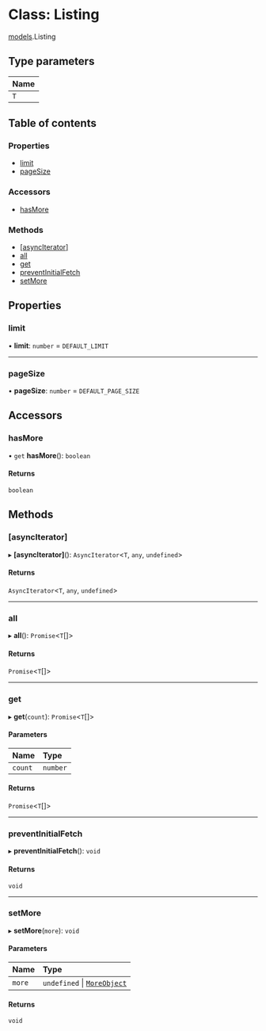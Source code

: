# Class: Listing<T>

[models](../modules/models.md).Listing

## Type parameters

| Name |
| :--- |
| `T`  |

## Table of contents

### Properties

- [limit](models.Listing.md#limit)
- [pageSize](models.Listing.md#pagesize)

### Accessors

- [hasMore](models.Listing.md#hasmore)

### Methods

- [[asyncIterator]](models.Listing.md#[asynciterator])
- [all](models.Listing.md#all)
- [get](models.Listing.md#get)
- [preventInitialFetch](models.Listing.md#preventinitialfetch)
- [setMore](models.Listing.md#setmore)

## Properties

### <a id="limit" name="limit"></a> limit

• **limit**: `number` = `DEFAULT_LIMIT`

---

### <a id="pagesize" name="pagesize"></a> pageSize

• **pageSize**: `number` = `DEFAULT_PAGE_SIZE`

## Accessors

### <a id="hasmore" name="hasmore"></a> hasMore

• `get` **hasMore**(): `boolean`

#### Returns

`boolean`

## Methods

### <a id="[asynciterator]" name="[asynciterator]"></a> [asyncIterator]

▸ **[asyncIterator]**(): `AsyncIterator`\<`T`, `any`, `undefined`\>

#### Returns

`AsyncIterator`\<`T`, `any`, `undefined`\>

---

### <a id="all" name="all"></a> all

▸ **all**(): `Promise`\<`T`[]\>

#### Returns

`Promise`\<`T`[]\>

---

### <a id="get" name="get"></a> get

▸ **get**(`count`): `Promise`\<`T`[]\>

#### Parameters

| Name    | Type     |
| :------ | :------- |
| `count` | `number` |

#### Returns

`Promise`\<`T`[]\>

---

### <a id="preventinitialfetch" name="preventinitialfetch"></a> preventInitialFetch

▸ **preventInitialFetch**(): `void`

#### Returns

`void`

---

### <a id="setmore" name="setmore"></a> setMore

▸ **setMore**(`more`): `void`

#### Parameters

| Name   | Type                                                           |
| :----- | :------------------------------------------------------------- |
| `more` | `undefined` \| [`MoreObject`](../modules/models.md#moreobject) |

#### Returns

`void`
